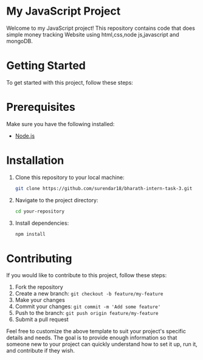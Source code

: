
# My JavaScript Project

Welcome to my JavaScript project! This repository contains code that does simple money tracking Website using html,css,node js,javascript and mongoDB.

# Getting Started

To get started with this project, follow these steps:

# Prerequisites

Make sure you have the following installed:

- [Node.js](https://nodejs.org/)

# Installation

1. Clone this repository to your local machine:

    ```bash
    git clone https://github.com/surendar18/bharath-intern-task-3.git
    ```

2. Navigate to the project directory:

    ```bash
    cd your-repository
    ```

3. Install dependencies:

    ```bash
    npm install
    ```



# Contributing

If you would like to contribute to this project, follow these steps:

1. Fork the repository
2. Create a new branch: `git checkout -b feature/my-feature`
3. Make your changes
4. Commit your changes: `git commit -m 'Add some feature'`
5. Push to the branch: `git push origin feature/my-feature`
6. Submit a pull request

Feel free to customize the above template to suit your project's specific details and needs. The goal is to provide enough information so that someone new to your project can quickly understand how to set it up, run it, and contribute if they wish.
